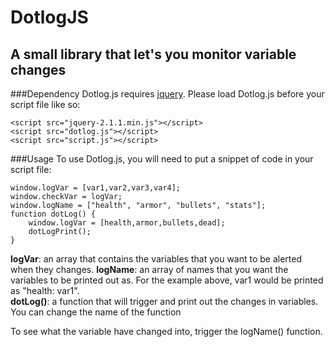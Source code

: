 DotlogJS
========

A small library that let's you monitor variable changes
---
###Dependency
Dotlog.js requires [jquery](http://jquery.com/).
Please load Dotlog.js before your script file like so:

    <script src="jquery-2.1.1.min.js"></script>
    <script src="dotlog.js"></script>
    <script src="script.js"></script>
###Usage
To use Dotlog.js, you will need to put a snippet of code in your script file:
    
    window.logVar = [var1,var2,var3,var4];
    window.checkVar = logVar;
    window.logName = ["health", "armor", "bullets", "stats"];
    function dotLog() {
        window.logVar = [health,armor,bullets,dead];
        dotLogPrint();
    }
    
**logVar**: an array that contains the variables that you want to be alerted when they changes.
**logName**: an array of names that you want the variables to be printed out as. For the example above, var1 would be printed as "health: var1".<br>
**dotLog()**: a function that will trigger and print out the changes in variables. You can change the name of the function

To see what the variable have changed into, trigger the logName() function.
